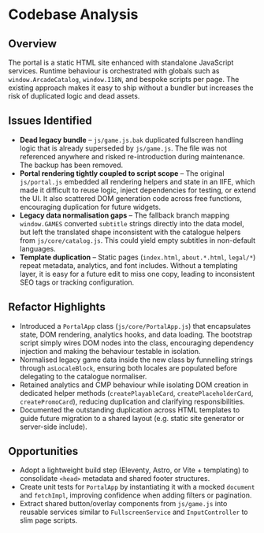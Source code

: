 # Codebase Analysis

## Overview
The portal is a static HTML site enhanced with standalone JavaScript services. Runtime behaviour is orchestrated with globals such as `window.ArcadeCatalog`, `window.I18N`, and bespoke scripts per page. The existing approach makes it easy to ship without a bundler but increases the risk of duplicated logic and dead assets.

## Issues Identified
- **Dead legacy bundle** – `js/game.js.bak` duplicated fullscreen handling logic that is already superseded by `js/game.js`. The file was not referenced anywhere and risked re-introduction during maintenance. The backup has been removed.
- **Portal rendering tightly coupled to script scope** – The original `js/portal.js` embedded all rendering helpers and state in an IIFE, which made it difficult to reuse logic, inject dependencies for testing, or extend the UI. It also scattered DOM generation code across free functions, encouraging duplication for future widgets.
- **Legacy data normalisation gaps** – The fallback branch mapping `window.GAMES` converted `subtitle` strings directly into the data model, but left the translated shape inconsistent with the catalogue helpers from `js/core/catalog.js`. This could yield empty subtitles in non-default languages.
- **Template duplication** – Static pages (`index.html`, `about.*.html`, `legal/*`) repeat metadata, analytics, and font includes. Without a templating layer, it is easy for a future edit to miss one copy, leading to inconsistent SEO tags or tracking configuration.

## Refactor Highlights
- Introduced a `PortalApp` class (`js/core/PortalApp.js`) that encapsulates state, DOM rendering, analytics hooks, and data loading. The bootstrap script simply wires DOM nodes into the class, encouraging dependency injection and making the behaviour testable in isolation.
- Normalised legacy game data inside the new class by funnelling strings through `asLocaleBlock`, ensuring both locales are populated before delegating to the catalogue normaliser.
- Retained analytics and CMP behaviour while isolating DOM creation in dedicated helper methods (`createPlayableCard`, `createPlaceholderCard`, `createPromoCard`), reducing duplication and clarifying responsibilities.
- Documented the outstanding duplication across HTML templates to guide future migration to a shared layout (e.g. static site generator or server-side include).

## Opportunities
- Adopt a lightweight build step (Eleventy, Astro, or Vite + templating) to consolidate `<head>` metadata and shared footer structures.
- Create unit tests for `PortalApp` by instantiating it with a mocked `document` and `fetchImpl`, improving confidence when adding filters or pagination.
- Extract shared button/overlay components from `js/game.js` into reusable services similar to `FullscreenService` and `InputController` to slim page scripts.
